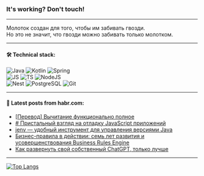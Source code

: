 ### It's working? Don't touch!

---
Молоток создан для того, чтобы им забивать гвозди. <br>
Но это не значит, что гвозди можно забивать только молотком.

---

#### 🛠️ Technical stack:

![Java](https://img.shields.io/badge/Java-informational?logo=Oracle&style=flat&logoColor=white&color=FF4500)
![Kotlin](https://img.shields.io/badge/Kotlin-informational?logo=Kotlin&style=flat&logoColor=white&color=774D97)
![Spring](https://img.shields.io/badge/SpringBoot-informational?logo=SpringBoot&style=flat&logoColor=white&color=6DB33F) <br>
![JS](https://img.shields.io/badge/JS-informational?logo=javaScript&style=flat&logoColor=black&color=F7Df1E)
![TS](https://img.shields.io/badge/TypeScript-informational?logo=typeScript&style=flat&logoColor=black&color=0667A8)
![NodeJS](https://img.shields.io/badge/NodeJS-informational?logo=node.js&style=flat&logoColor=white&color=70A760) <br>
![Nest](https://img.shields.io/badge/NestJS-informational?logo=NestJS&style=flat&logoColor=white&color=E0234E)
![PostgreSQL](https://img.shields.io/badge/PostgreSQL-informational?logo=PostgreSQL&style=flat&logoColor=white&color=DAA520)
![Git](https://img.shields.io/badge/Git-informational?logo=git&style=flat&logoColor=white&color=778899)

___

#### 💬 Latest posts from habr.com:

<!-- BLOG-POST-LIST:START -->
- [[Перевод] Вычитание функционально полное](https://habr.com/ru/articles/764446/?utm_source=habrahabr&utm_medium=rss&utm_campaign=764446)
- [# Пристальный взгляд на отладку JavaScript приложений](https://habr.com/ru/companies/kaspersky/articles/760922/?utm_source=habrahabr&utm_medium=rss&utm_campaign=760922)
- [jenv — удобный инструмент для управления версиями Java](https://habr.com/ru/companies/surfstudio/articles/764442/?utm_source=habrahabr&utm_medium=rss&utm_campaign=764442)
- [Бизнес-правила в действии: семь лет развития и усовершенствования Business Rules Engine](https://habr.com/ru/companies/bercut/articles/764352/?utm_source=habrahabr&utm_medium=rss&utm_campaign=764352)
- [Как развернуть свой собственный ChatGPT, только лучше](https://habr.com/ru/articles/764440/?utm_source=habrahabr&utm_medium=rss&utm_campaign=764440)
<!-- BLOG-POST-LIST:END -->

---
[![Top Langs](https://github-readme-stats-git-master-advtsetting-gmailcom.vercel.app/api/top-langs/?username=zloylis&langs_count=10&hide_title=false&title_color=e6edf3&size_weight=0.5&count_weight=0.5&layout=compact&hide_border=true&theme=dracula)](https://github.com/zloylis)

<!-- ![GitHub stats](https://github-readme-stats-git-master-advtsetting-gmailcom.vercel.app/api?username=zloylis&show_icons=true&hide_border=true&theme=dracula&hide_title=true&include_all_commits=true&count_private=true&hide=contribs&hide_rank=true) -->
